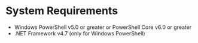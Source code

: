# System Requirements

* Windows PowerShell v5.0 or greater or PowerShell Core v6.0 or greater
* .NET Framework v4.7 \(only for Windows PowerShell\)

